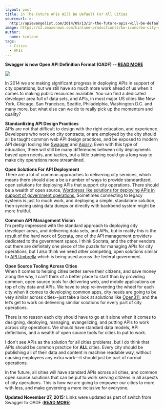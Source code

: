 ```yaml
---
layout: post
title: In The Future APIs Will Be Default For All Cities
sourceurl: >-
  http://apievangelist.com/2014/09/13/in-the-future-apis-will-be-default-for-all-cities/
image: https://s3.amazonaws.com/kinlane-productions2/bw-icons/bw-city-skyline.png
author:
  name: kinlane
tags:
  - Cities
  - APIs
---
```

**Swagger is now Open API Definition Format (OADF) -- [**READ MORE**](http://apievangelist.com/2015/11/05/the-swagger-spec-is-reborn-as-open-api-definition-format-oadf-after-being-put-into-open-api-initiative-oai/)**

![](https://s3.amazonaws.com/kinlane-productions2/bw-icons/bw-city-skyline.png)

In 2014 we are making significant progress in deploying APIs in support of city operations, but we still have so much more work ahead of us when it comes to making public resources available. You can find a dedicated developer area full of data sets, and APIs, in most major US cities like New York, Chicago, San Francisco, Seattle, Philadelphia, Washington D.C. and many more, but what else can we do to really pick up the momentum and quality?

**Standardizing API Design Practices**  
APIs are not that difficult to design with the right education, and experience. Developers who work on city contracts, or are employed by the city should all be taught common web API design practices, and be exposed to modern API design tooling like [Swagger](http://apievangelist.com/2015/11/05/the-swagger-spec-is-reborn-as-open-api-definition-format-oadf-after-being-put-into-open-api-initiative-oai/) and [Apiary](http://apiary.io). Even with this type of education, there will still be many differences between city deployments based upon needs, and tactics, but a little training could go a long way to make city operations more streamlined.

**Open Solutions For API Deployment**  
There are a lot of common approaches to delivering city services, which means there should also a be a number of ways to provide standardized, open solutions for deploying APIs that support city operations. There should be a wealth of open source, [Wordpress like solutions for deploying APIs in support of government operations.](http://apievangelist.com/2014/08/22/wordpress-style-api-modules-for-government/) Sometimes connecting to legacy systems is just to much work, and deploying a simple, standalone solution, then syncing using data dumps or directly with backbend system might be more fruitful.

**Common API Management Vision**  
I’m pretty impressed with the standard approach to deploying city developer areas, and delivering data sets, and APIs, but in reality this is the result of the hard work of [Socrata](http://www.socrata.com/), one of the API management providers dedicated to the government space. I think Socrata, and the other vendors out there are definitely one piece of the puzzle for managing APIs for city operations, but I also think we need other competing, open solutions similar to [API Umbrella](https://github.com/NREL/api-umbrella) which is being used across the federal government.

**Open Source Tooling Across Cities**  
When it comes to helping cities better serve their citizens, and save money along the way, I can’t think of a better place to start than by providing common, open source tools for delivering web, and mobile applications on top of city data and APIs. We have to stop re-inventing the wheel for each city when it comes to developing common apps, city needs are going to be very similar across cities--just take a look at solutions like [Open311](http://www.open311.org/), and the let’s get to work on delivering similiar solutions for every part of city operations.

There is no reason each city should have to go at it alone when it comes to designing, deploying, managing, evangelizing, and putting APIs to work across city operations. We should have standard data models, API definitions, and a wealth of open source tools for cities to put to work.

I don't see APIs as the solution for all cities problems, but I do think that APIs should be common practice for **ALL** cities. Every city should be publishing all of their data and content in machine readable way, without causing employees any extra work—it should just be part of normal operations.

In the future, all cities will have standard APIs across all cities, and common open source solutions that can be put to work serving citizens in all aspects of city operations. This is how we are going to empower our cities to more with less, and make governing a more inclusive for everyone.

**Updated November 27, 2015:** Links were updated as part of switch from Swagger to OADF ([**READ MORE**](http://apievangelist.com/2015/11/05/the-swagger-spec-is-reborn-as-open-api-definition-format-oadf-after-being-put-into-open-api-initiative-oai/))